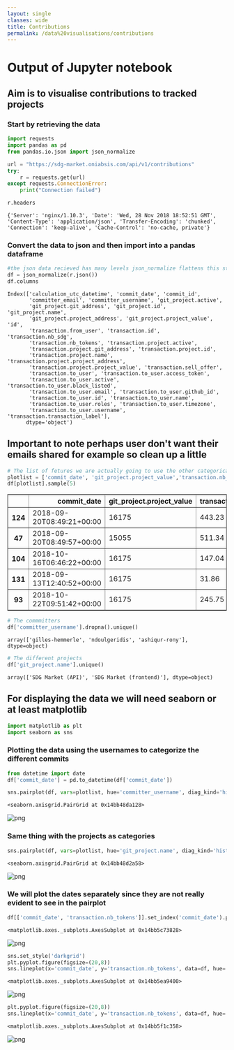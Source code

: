 ```yaml
---
layout: single
classes: wide
title: Contributions
permalink: /data%20visualisations/contributions
---
```

# Output of Jupyter notebook
## Aim is to visualise contributions to tracked projects

### Start by retrieving the data
```python
import requests
import pandas as pd
from pandas.io.json import json_normalize

url = "https://sdg-market.oniabsis.com/api/v1/contributions"
try:
    r = requests.get(url)
except requests.ConnectionError:
    print("Connection failed")
```


```python
r.headers
```




    {'Server': 'nginx/1.10.3', 'Date': 'Wed, 28 Nov 2018 18:52:51 GMT', 'Content-Type': 'application/json', 'Transfer-Encoding': 'chunked', 'Connection': 'keep-alive', 'Cache-Control': 'no-cache, private'}


### Convert the data to json and then import into a pandas dataframe

```python
#the json data recieved has many levels json_normalize flattens this structure
df = json_normalize(r.json())
df.columns
```




    Index(['calculation_utc_datetime', 'commit_date', 'commit_id',
           'committer_email', 'committer_username', 'git_project.active',
           'git_project.git_address', 'git_project.id', 'git_project.name',
           'git_project.project_address', 'git_project.project_value', 'id',
           'transaction.from_user', 'transaction.id', 'transaction.nb_sdg',
           'transaction.nb_tokens', 'transaction.project.active',
           'transaction.project.git_address', 'transaction.project.id',
           'transaction.project.name', 'transaction.project.project_address',
           'transaction.project.project_value', 'transaction.sell_offer',
           'transaction.to_user', 'transaction.to_user.access_token',
           'transaction.to_user.active', 'transaction.to_user.black_listed',
           'transaction.to_user.email', 'transaction.to_user.github_id',
           'transaction.to_user.id', 'transaction.to_user.name',
           'transaction.to_user.roles', 'transaction.to_user.timezone',
           'transaction.to_user.username', 'transaction.transaction_label'],
          dtype='object')



## Important to note perhaps user don't want their emails shared for example so clean up a little


```python
# The list of fetures we are actually going to use the other categorical values can be used as hues
plotlist = ['commit_date', 'git_project.project_value','transaction.nb_tokens']
df[plotlist].sample(5)
```




<div>
<style scoped>
    .dataframe tbody tr th:only-of-type {
        vertical-align: middle;
    }

    .dataframe tbody tr th {
        vertical-align: top;
    }

    .dataframe thead th {
        text-align: right;
    }
</style>
<table border="1" class="dataframe">
  <thead>
    <tr style="text-align: right;">
      <th></th>
      <th>commit_date</th>
      <th>git_project.project_value</th>
      <th>transaction.nb_tokens</th>
    </tr>
  </thead>
  <tbody>
    <tr>
      <th>124</th>
      <td>2018-09-20T08:49:21+00:00</td>
      <td>16175</td>
      <td>443.23</td>
    </tr>
    <tr>
      <th>47</th>
      <td>2018-09-20T08:49:57+00:00</td>
      <td>15055</td>
      <td>511.34</td>
    </tr>
    <tr>
      <th>104</th>
      <td>2018-10-16T06:46:22+00:00</td>
      <td>16175</td>
      <td>147.04</td>
    </tr>
    <tr>
      <th>131</th>
      <td>2018-09-13T12:40:52+00:00</td>
      <td>16175</td>
      <td>31.86</td>
    </tr>
    <tr>
      <th>93</th>
      <td>2018-10-22T09:51:42+00:00</td>
      <td>16175</td>
      <td>245.75</td>
    </tr>
  </tbody>
</table>
</div>




```python
# The commmitters
df['committer_username'].dropna().unique()
```




    array(['gilles-hemmerle', 'ndoulgeridis', 'ashiqur-rony'], dtype=object)




```python
# The different projects
df['git_project.name'].unique()
```




    array(['SDG Market (API)', 'SDG Market (frontend)'], dtype=object)


## For displaying the data we will need seaborn or at least matplotlib

```python
import matplotlib as plt
import seaborn as sns
```

### Plotting the data using the usernames to categorize the different commits

```python
from datetime import date
df['commit_date'] = pd.to_datetime(df['commit_date'])

sns.pairplot(df, vars=plotlist, hue='committer_username', diag_kind='hist')
```




    <seaborn.axisgrid.PairGrid at 0x14bb48da128>




![png](../assets/images/output_8_1.png)

### Same thing with the projects as categories

```python
sns.pairplot(df, vars=plotlist, hue='git_project.name', diag_kind='hist')
```




    <seaborn.axisgrid.PairGrid at 0x14bb48d2a58>




![png](../assets/images/output_9_1.png)


### We will plot the dates separately since they are not really evident to see in the pairplot


```python
df[['commit_date', 'transaction.nb_tokens']].set_index('commit_date').plot()
```




    <matplotlib.axes._subplots.AxesSubplot at 0x14bb5c73828>




![png](../assets/images/output_11_1.png)



```python
sns.set_style('darkgrid')
plt.pyplot.figure(figsize=(20,8))
sns.lineplot(x='commit_date', y='transaction.nb_tokens', data=df, hue='git_project.name')
```




    <matplotlib.axes._subplots.AxesSubplot at 0x14bb5ea9400>




![png](../assets/images/output_12_1.png)



```python
plt.pyplot.figure(figsize=(20,8))
sns.lineplot(x='commit_date', y='transaction.nb_tokens', data=df, hue='committer_username')
```

    <matplotlib.axes._subplots.AxesSubplot at 0x14bb5f1c358>




![png](../assets/images/output_13_2.png)
